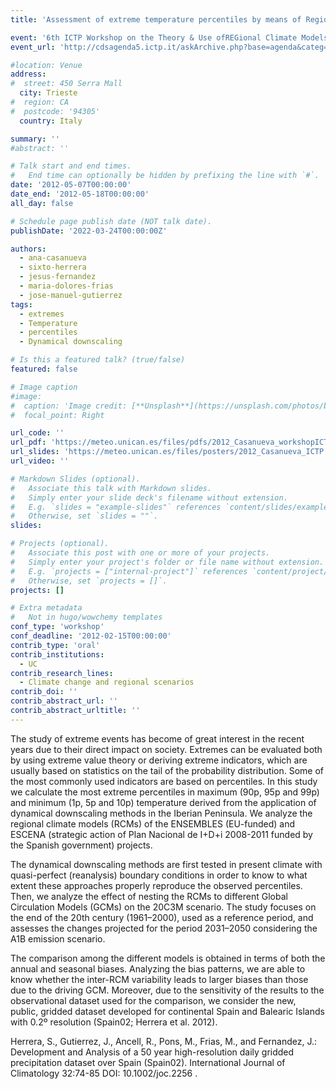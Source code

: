 ```yaml
---
title: 'Assessment of extreme temperature percentiles by means of Regional Climate Models'

event: '6th ICTP Workshop on the Theory & Use ofREGional Climate Models'
event_url: 'http://cdsagenda5.ictp.it/askArchive.php?base=agenda&categ=a11161&id=a11161/announcement'

#location: Venue
address:
#  street: 450 Serra Mall
  city: Trieste
#  region: CA
#  postcode: '94305'
  country: Italy

summary: ''
#abstract: ''

# Talk start and end times.
#   End time can optionally be hidden by prefixing the line with `#`.
date: '2012-05-07T00:00:00'
date_end: '2012-05-18T00:00:00'
all_day: false

# Schedule page publish date (NOT talk date).
publishDate: '2022-03-24T00:00:00Z'

authors: 
  - ana-casanueva
  - sixto-herrera
  - jesus-fernandez
  - maria-dolores-frias
  - jose-manuel-gutierrez
tags: 
  - extremes
  - Temperature
  - percentiles
  - Dynamical downscaling

# Is this a featured talk? (true/false)
featured: false

# Image caption
#image:
#  caption: 'Image credit: [**Unsplash**](https://unsplash.com/photos/bzdhc5b3Bxs)'
#  focal_point: Right

url_code: ''
url_pdf: 'https://meteo.unican.es/files/pdfs/2012_Casanueva_workshopICTP_ppt.pdf'
url_slides: 'https://meteo.unican.es/files/posters/2012_Casanueva_ICTP.pdf'
url_video: ''

# Markdown Slides (optional).
#   Associate this talk with Markdown slides.
#   Simply enter your slide deck's filename without extension.
#   E.g. `slides = "example-slides"` references `content/slides/example-slides.md`.
#   Otherwise, set `slides = ""`.
slides:

# Projects (optional).
#   Associate this post with one or more of your projects.
#   Simply enter your project's folder or file name without extension.
#   E.g. `projects = ["internal-project"]` references `content/project/deep-learning/index.md`.
#   Otherwise, set `projects = []`.
projects: []

# Extra metadata
#   Not in hugo/wowchemy templates
conf_type: 'workshop'
conf_deadline: '2012-02-15T00:00:00'
contrib_type: 'oral'
contrib_institutions: 
  - UC
contrib_research_lines: 
  - Climate change and regional scenarios
contrib_doi: ''
contrib_abstract_url: ''
contrib_abstract_urltitle: ''
---
```


The study of extreme events has become of great interest in the recent years due to their direct impact on society. Extremes can be evaluated both by using extreme value theory or deriving extreme indicators, which are usually based on statistics on the tail of the probability distribution. Some of the most commonly used indicators are based on percentiles. In this study we calculate the most extreme percentiles in maximum (90p, 95p and 99p) and minimum (1p, 5p and 10p) temperature derived from the application of dynamical downscaling methods in the Iberian Peninsula. We analyze the regional climate models (RCMs) of the ENSEMBLES (EU-funded) and ESCENA (strategic action of Plan Nacional de I+D+i 2008-2011 funded by the Spanish government) projects.

The dynamical downscaling methods are first tested in present climate with quasi-perfect (reanalysis) boundary conditions in order to know to what extent these approaches properly reproduce the observed percentiles. Then, we analyze the effect of nesting the RCMs to different Global Circulation Models (GCMs) on the 20C3M scenario. The study focuses on the end of the 20th century (1961–2000), used as a reference period, and assesses the changes projected for the period 2031–2050 considering the A1B emission scenario.

The comparison among the different models is obtained in terms of both the annual and seasonal biases. Analyzing the bias patterns, we are able to know whether the inter-RCM variability leads to larger biases than those due to the driving GCM. Moreover, due to the sensitivity of the results to the observational dataset used for the  comparison, we consider the new, public, gridded dataset developed for continental Spain and Balearic Islands with 0.2º resolution (Spain02; Herrera et al. 2012).


Herrera, S., Gutierrez, J., Ancell, R., Pons, M., Frias, M., and Fernandez, J.: Development and Analysis of a 50 year high-resolution daily gridded precipitation dataset over Spain (Spain02). International Journal of Climatology 32:74-85 DOI: 10.1002/joc.2256 .
